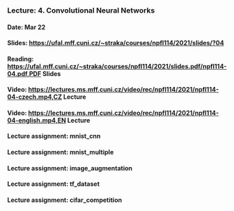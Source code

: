 ### Lecture: 4. Convolutional Neural Networks
#### Date: Mar 22
#### Slides: https://ufal.mff.cuni.cz/~straka/courses/npfl114/2021/slides/?04
#### Reading: https://ufal.mff.cuni.cz/~straka/courses/npfl114/2021/slides.pdf/npfl114-04.pdf,PDF Slides
#### Video: https://lectures.ms.mff.cuni.cz/video/rec/npfl114/2021/npfl114-04-czech.mp4,CZ Lecture
#### Video: https://lectures.ms.mff.cuni.cz/video/rec/npfl114/2021/npfl114-04-english.mp4,EN Lecture
#### Lecture assignment: mnist_cnn
#### Lecture assignment: mnist_multiple
#### Lecture assignment: image_augmentation
#### Lecture assignment: tf_dataset
#### Lecture assignment: cifar_competition
